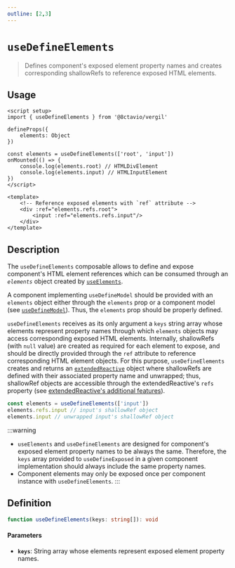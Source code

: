 ```yaml
---
outline: [2,3]
---
```


# `useDefineElements`

> Defines component's exposed element property names and creates corresponding shallowRefs to reference exposed HTML elements.

## Usage

```vue
<script setup>
import { useDefineElements } from '@8ctavio/vergil'

defineProps({
	elements: Object
})

const elements = useDefineElements(['root', 'input'])
onMounted(() => {
	console.log(elements.root) // HTMLDivElement
	console.log(elements.input) // HTMLInputElement
})
</script>

<template>
	<!-- Reference exposed elements with `ref` attribute -->
	<div :ref="elements.refs.root">
		<input :ref="elements.refs.input"/>
	</div>
</template>
```

## Description

The `useDefineElements` composable allows to define and expose component's HTML element references which can be consumed through an *`elements`* object created by [`useElements`](/composables/useElements).

A component implementing `useDefineModel` should be provided with an `elements` object either through the `elements` prop or a component model (see [`useDefineModel`](/composables/useDefineModel)). Thus, the `elements` prop should be properly defined.

`useDefineElements` receives as its only argument a `keys` string array whose elements represent property names through which `elements` objects may access corresponding exposed HTML elements. Internally, shallowRefs (with `null` value) are created as required for each element to expose, and should be directly provided through the `ref` attribute to reference corresponding HTML element objects. For this purpose, `useDefineElements` creates and returns an [`extendedReactive`](/composables/extendedReactive) object where shallowRefs are defined with their associated property name and unwrapped; thus, shallowRef objects are accessible through the extendedReactive's `refs` property (see [extendedReactive's additional features](/composables/extendedReactive#additional-features)).

```js
const elements = useDefineElements(['input'])
elements.refs.input // input's shallowRef object
elements.input // unwrapped input's shallowRef object
```

:::warning
- `useElements` and `useDefineElements` are designed for component's exposed element property names to be always the same. Therefore, the `keys` array provided to `useDefineExposed` in a given component implementation should always include the same property names.
- Component elements may only be exposed once per component instance with `useDefineElements`.
:::

## Definition

```ts
function useDefineElements(keys: string[]): void
```

#### Parameters

- **`keys`**: String array whose elements represent exposed element property names.